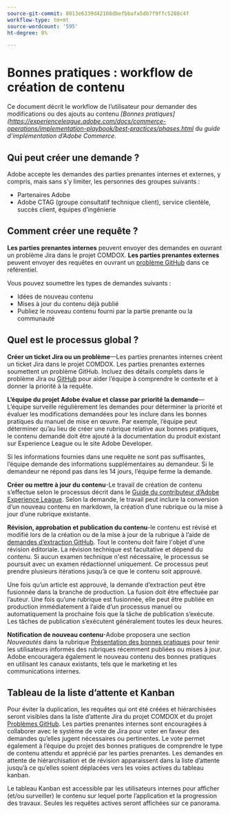 ```yaml
---
source-git-commit: 8013e6339d42108dbefbbafa5db7f9ffc5288c4f
workflow-type: tm+mt
source-wordcount: '595'
ht-degree: 0%

---
```

# Bonnes pratiques : workflow de création de contenu

Ce document décrit le workflow de l’utilisateur pour demander des modifications ou des ajouts au contenu *[Bonnes pratiques](https://experienceleague.adobe.com/docs/commerce-operations/implementation-playbook/best-practices/phases.html* du *guide d’implémentation d’Adobe Commerce*.

## Qui peut créer une demande ?

Adobe accepte les demandes des parties prenantes internes et externes, y compris, mais sans s’y limiter, les personnes des groupes suivants :

- Partenaires Adobe
- Adobe CTAG (groupe consultatif technique client), service clientèle, succès client, équipes d’ingénierie

## Comment créer une requête ?

**Les parties prenantes internes** peuvent envoyer des demandes en ouvrant un problème Jira dans le projet COMDOX. **Les parties prenantes externes** peuvent envoyer des requêtes en ouvrant un [problème GitHub](https://github.com/AdobeDocs/commerce-operations.en/issues/new/choose) dans ce référentiel.

Vous pouvez soumettre les types de demandes suivants :

- Idées de nouveau contenu
- Mises à jour du contenu déjà publié
- Publiez le nouveau contenu fourni par la partie prenante ou la communauté

## Quel est le processus global ?


**Créer un ticket Jira ou un problème**—Les parties prenantes internes créent un ticket Jira dans le projet COMDOX. Les parties prenantes externes soumettent un problème GitHub. Incluez des détails complets dans le problème Jira ou [GitHub](https://github.com/AdobeDocs/commerce-operations.en/issues/new/choose) pour aider l’équipe à comprendre le contexte et à donner la priorité à la requête.

**L’équipe du projet Adobe évalue et classe par priorité la demande**—L’équipe surveille régulièrement les demandes pour déterminer la priorité et évaluer les modifications demandées pour les inclure dans les bonnes pratiques du manuel de mise en œuvre. Par exemple, l’équipe peut déterminer qu’au lieu de créer une rubrique relative aux bonnes pratiques, le contenu demandé doit être ajouté à la documentation du produit existant sur Experience League ou le site Adobe Developer.

Si les informations fournies dans une requête ne sont pas suffisantes, l’équipe demande des informations supplémentaires au demandeur. Si le demandeur ne répond pas dans les 14 jours, l’équipe ferme la demande.

**Créer ou mettre à jour du contenu**-Le travail de création de contenu s’effectue selon le processus décrit dans le [Guide du contributeur d’Adobe Experience League](https://experienceleague.adobe.com/docs/contributor/contributor-guide/introduction.html). Selon la demande, le travail peut inclure la conversion d’un nouveau contenu en markdown, la création d’une rubrique ou la mise à jour d’une rubrique existante.

**Révision, approbation et publication du contenu**-le contenu est révisé et modifié lors de la création ou de la mise à jour de la rubrique à l’aide de [demandes d’extraction GitHub](https://experienceleague.adobe.com/docs/contributor/contributor-guide/setup/git-fundamentals.html?lang=en#pull-requests). Tout le contenu doit faire l&#39;objet d&#39;une révision éditoriale. La révision technique est facultative et dépend du contenu. Si aucun examen technique n&#39;est nécessaire, le processus se poursuit avec un examen rédactionnel uniquement. Ce processus peut prendre plusieurs itérations jusqu’à ce que le contenu soit approuvé.

Une fois qu’un article est approuvé, la demande d’extraction peut être fusionnée dans la branche de production. La fusion doit être effectuée par l’auteur. Une fois qu’une rubrique est fusionnée, elle peut être publiée en production immédiatement à l’aide d’un processus manuel ou automatiquement la prochaine fois que la tâche de publication s’exécute. Les tâches de publication s’exécutent généralement toutes les deux heures.

**Notification de nouveau contenu**-Adobe proposera une section *Nouveautés* dans la rubrique [Présentation des bonnes pratiques](https://experienceleague.adobe.com/docs/commerce-operations/implementation-playbook/best-practices/phases.html?lang=en) pour tenir les utilisateurs informés des rubriques récemment publiées ou mises à jour. Adobe encouragera également le nouveau contenu des bonnes pratiques en utilisant les canaux existants, tels que le marketing et les communications internes.

## Tableau de la liste d’attente et Kanban

Pour éviter la duplication, les requêtes qui ont été créées et hiérarchisées seront visibles dans la liste d’attente Jira du projet COMDOX et du projet [Problèmes GitHub](https://github.com/orgs/AdobeDocs/projects/6/views/1). Les parties prenantes internes sont encouragées à collaborer avec le système de vote de Jira pour voter en faveur des demandes qu’elles jugent nécessaires ou pertinentes. Le vote permet également à l’équipe du projet des bonnes pratiques de comprendre le type de contenu attendu et apprécié par les parties prenantes. Les demandes en attente de hiérarchisation et de révision apparaissent dans la liste d’attente jusqu’à ce qu’elles soient déplacées vers les voies actives du tableau kanban.

Le tableau Kanban est accessible par les utilisateurs internes pour afficher (et/ou surveiller) le contenu sur lequel porte l’application et la progression des travaux. Seules les requêtes actives seront affichées sur ce panorama.
